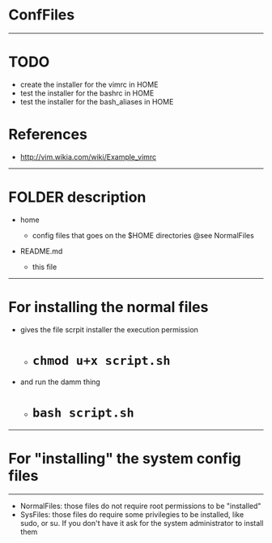 # ConfFiles

--------------------------------------------------------------------------------
# TODO
  - create the installer for the vimrc in HOME
  - test the installer for the bashrc in HOME
  - test the installer for the bash_aliases in HOME

# References
  - http://vim.wikia.com/wiki/Example_vimrc
		
 --------------------------------------------------------------------------------
# FOLDER description
  - home
    * config files that goes on the $HOME directories @see NormalFiles

  - README.md
    * this file

--------------------------------------------------------------------------------
# For installing the normal files
  - gives the file scrpit installer the execution permission
    * # `chmod u+x script.sh`
  - and run the damm thing
    * # `bash script.sh`

--------------------------------------------------------------------------------
# For "installing" the system config files

--------------------------------------------------------------------------------
* NormalFiles: those files do not require root permissions to be "installed"
* SysFiles: those files do require some privilegies to be installed, like sudo, or su. If you don't have it ask for the system administrator to install them
		
